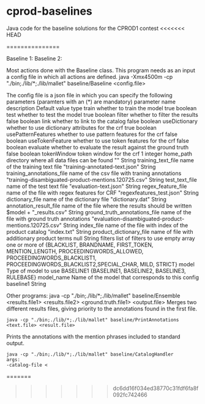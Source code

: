 cprod-baselines
===============

Java code for the baseline solutions for the CPROD1 contest
<<<<<<< HEAD

===============

Baseline 1: <description>
Baseline 2: <description>

Most actions done with the Baseline class. This program needs as an input a config file in which all actions are defined.
	java -Xmx4500m -cp "./bin;./lib/*;./lib/mallet" baseline/Baseline <config.file>

The config file is a json file in which you can specify the following parameters (paramters with an (*) are mandatory)
parameter name	description						Default value			type
train					whether to train the model							true							boolean
test					whether to test the model							true							boolean
filter					whether to filter the results						false							boolean
link					whether to link to the catalog						false							boolean
useDictionary			whether to use dictionary attributes for the crf	true							boolean
usePatternFeatures		whether to use pattern features for the crf			false							boolean
useTokenFeature			whether to use token features for the crf			false							boolean
evaluate				whether to evaluate the result against the ground truth	false						boolean
tokenWindow				token window for the crf							1								integer
home_path				directory where all data files can be found			""								String
training_text_file		name of the training text file						"training-annotated-text.json"	String
training_annotations_file name of the csv file with traning annotations		"training-disambiguated-product-mentions.120725.csv"	String
test_text_file			name of the test text file							"evaluation-text.json"			String
regex_feature_file		name of the file with regex features for CRF		"regexfeatures_test.json"		String
dictionary_file			name of the dictionary file							"dictionary.dat"				String
annotation_result_file  name of the file where the results should be written $model + "_results.csv"		String
ground_truth_annotations_file	name of the file with ground truth annotations	"evaluation-disambiguated-product-mentions.120725.csv"	String
index_file				name of the file with index of the product catalog	"index.txt"						String
product_dictionary_file name of file with additionary product terms			null							String
filters					list of filters to use								empty array						one or more of {BLACKLIST, BRANDNAME, FIRST_TOKEN, MENTION_LENGTH, PROCEEDINGWORDS_ALLOWED, PROCEEDINGWORDS_BLACKLIST1, PROCEEDINGWORDS_BLACKLIST2,SPECIAL_CHAR, MILD, STRICT}
model					Type of model to use								BASELINE1						{BASELINE1, BASELINE2, BASELINE3, RULEBASE}
model_name				Name of the model that corresponds to this config		baseline1						String


Other programs:
	java -cp "./bin;./lib/*;./lib/mallet" baseline/Ensemble <results.file1> <results.file2> <ground.truth.file1> <output.file>
Merges two different results files, giving priority to the annotations found in the first file. 

	java -cp "./bin;./lib/*;./lib/mallet" baseline/PrintAnnotations <text.file> <result.file>
Prints the annotations with the mention phrases included to standard output.

	java -cp "./bin;./lib/*;./lib/mallet" baseline/CatalogHandler 
	args:
	-catalog-file <
=======
>>>>>>> dc6dd16f034ed38770c31fdf6fa8f092fc742466
